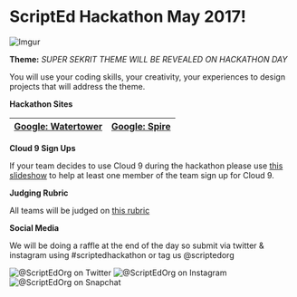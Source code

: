 # ScriptEd Hackathon May 2017!
![Imgur](http://i.imgur.com/RecSfOa.jpg)

**Theme:** _SUPER SEKRIT THEME WILL BE REVEALED ON HACKATHON DAY_

You will use your coding skills, your creativity, your experiences to design projects that will address the theme.   



**Hackathon Sites**

[Google: Watertower](location/Watertower.md)| [Google: Spire](location/Spire.md)
--------------------------------------------|----------------------------------------

**Cloud 9 Sign Ups**

If your team decides to use Cloud 9 during the hackathon please use [this slideshow](https://docs.google.com/presentation/d/1HttvmHhhCrb7ORso0HWFuXZfucHvZ450OlO3OONDcLo/edit#slide=id.g14ecb9111c_1_0) to help at least one member of the team sign up for Cloud 9. 

**Judging Rubric**

All teams will be judged on [this rubric](https://docs.google.com/document/d/1aNSaik7e9w98FCVOgIyg_HmHGahcJ_B7nmeuXrC9jpE/edit)

**Social Media**

We will be doing a raffle at the end of the day so submit via twitter & instagram using #scriptedhackathon or tag us @scriptedorg

![@ScriptEdOrg on Twitter](http://i.imgur.com/M3ofIpW.jpg) ![@ScriptEdOrg on Instagram](http://i.imgur.com/jYKXOgJ.jpg) ![@ScriptEdOrg on Snapchat](http://i.imgur.com/Y7kWLen.jpg)

